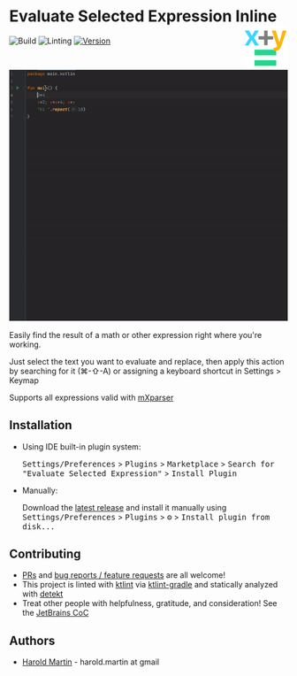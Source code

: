 # Evaluate Selected Expression Inline <img align="right" src="media/pluginIcon.png" />

![Build](https://github.com/hbmartin/intellij-plugin-evaluate-selected-expression/workflows/Build/badge.svg)
![Linting](https://github.com/hbmartin/intellij-plugin-evaluate-selected-expression/workflows/Linting/badge.svg)
[![Version](https://img.shields.io/jetbrains/plugin/v/20410-evaluate-selected-expression-inline.svg)](https://plugins.jetbrains.com/plugin/20410-evaluate-selected-expression-inline)

<img src="media/demo.gif" />

<!-- Plugin description -->

Easily find the result of a math or other expression right where you're working.

Just select the text you want to evaluate and replace, then apply this action by searching for it (⌘-⇧-A) or assigning a keyboard shortcut in  Settings > Keymap

Supports all expressions valid with [mXparser](https://github.com/mariuszgromada/MathParser.org-mXparser)

<!-- Plugin description end -->

## Installation

- Using IDE built-in plugin system:
  
  <kbd>Settings/Preferences</kbd> > <kbd>Plugins</kbd> > <kbd>Marketplace</kbd> > <kbd>Search for "Evaluate Selected Expression"</kbd> >
  <kbd>Install Plugin</kbd>
  
- Manually:

  Download the [latest release](https://github.com/hbmartin/intellij-plugin-evaluate-selected-expression/releases/latest) and install it manually using
  <kbd>Settings/Preferences</kbd> > <kbd>Plugins</kbd> > <kbd>⚙️</kbd> > <kbd>Install plugin from disk...</kbd>


## Contributing

* [PRs](https://github.com/hbmartin/intellij-plugin-evaluate-selected-expression/pulls) and [bug reports / feature requests](https://github.com/hbmartin/intellij-replace-string-format-with-kotlin-template/issues) are all welcome!
* This project is linted with [ktlint](https://github.com/pinterest/ktlint) via [ktlint-gradle](https://github.com/JLLeitschuh/ktlint-gradle/tags) and statically analyzed with [detekt](https://github.com/detekt/detekt)
* Treat other people with helpfulness, gratitude, and consideration! See the [JetBrains CoC](https://confluence.jetbrains.com/display/ALL/JetBrains+Open+Source+and+Community+Code+of+Conduct)

## Authors

* [Harold Martin](https://www.linkedin.com/in/harold-martin-98526971/) - harold.martin at gmail

